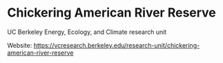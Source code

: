 # Chickering American River Reserve
UC Berkeley Energy, Ecology, and Climate research unit

Website: https://vcresearch.berkeley.edu/research-unit/chickering-american-river-reserve
